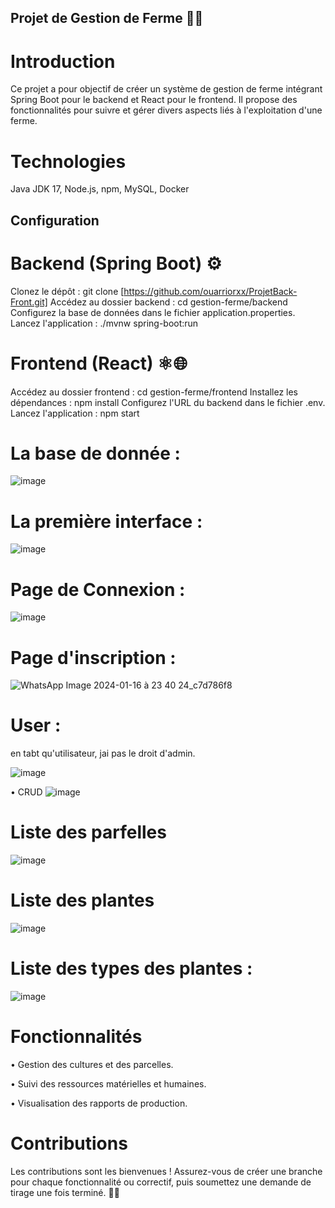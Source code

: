 ## Projet de Gestion de Ferme 🚜🌾

# Introduction

Ce projet a pour objectif de créer un système de gestion de ferme intégrant Spring Boot pour le backend et React pour le frontend. Il propose des fonctionnalités pour suivre et gérer divers aspects liés à l'exploitation d'une ferme.

# Technologies 

Java JDK 17, Node.js, npm, MySQL, Docker

## Configuration

# Backend (Spring Boot) ⚙️

Clonez le dépôt : git clone [https://github.com/ouarriorxx/ProjetBack-Front.git]
Accédez au dossier backend : cd gestion-ferme/backend
Configurez la base de données dans le fichier application.properties.
Lancez l'application : ./mvnw spring-boot:run

# Frontend (React) ⚛️🌐

Accédez au dossier frontend : cd gestion-ferme/frontend
Installez les dépendances : npm install
Configurez l'URL du backend dans le fichier .env.
Lancez l'application : npm start

# La base de donnée : 

![image](https://github.com/ouarriorxx/ProjetBack-Front/assets/143946046/7d520c32-ec9c-4648-a0c5-c0e757b57507)

# La première interface :

![image](https://github.com/ouarriorxx/ProjetBack-Front/assets/143946046/d20d1bb9-6dd4-41d6-8538-80342e2a45a1)

# Page de Connexion : 

![image](https://github.com/ouarriorxx/ProjetBack-Front/assets/143946046/f3517484-c1f7-4b2a-a02b-eef55c84402f)

# Page d'inscription : 

![WhatsApp Image 2024-01-16 à 23 40 24_c7d786f8](https://github.com/ouarriorxx/ProjetBack-Front/assets/143946046/8d49d17a-24b7-424c-9e8e-701a82baf728)

# User : 

en tabt qu'utilisateur, jai pas le droit d'admin.

![image](https://github.com/ouarriorxx/ProjetBack-Front/assets/143946046/ba9c36c0-a80b-4ca7-bdbb-d12f6f2d2ae6)

• CRUD 
![image](https://github.com/ouarriorxx/ProjetBack-Front/assets/143946046/771aaf6d-1609-4017-b59a-78efac4f3a52)


# Liste des parfelles

![image](https://github.com/ouarriorxx/ProjetBack-Front/assets/143946046/cac23fef-6e3a-4961-995e-10eebf6c7f39)

# Liste des plantes 

![image](https://github.com/ouarriorxx/ProjetBack-Front/assets/143946046/a87bca96-3ec1-452e-8a4e-678cacb126df)


# Liste des types des plantes : 

![image](https://github.com/ouarriorxx/ProjetBack-Front/assets/143946046/01f6b6ac-5d40-47c4-8cea-050a03405f33)




# Fonctionnalités

• Gestion des cultures et des parcelles.

• Suivi des ressources matérielles et humaines.

• Visualisation des rapports de production.

# Contributions

Les contributions sont les bienvenues ! Assurez-vous de créer une branche pour chaque fonctionnalité ou correctif, puis soumettez une demande de tirage une fois terminé. 🌱🤝
